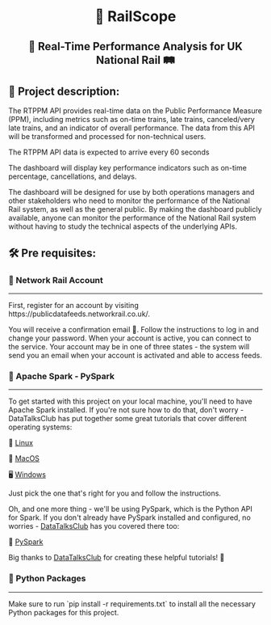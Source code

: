 <h1 align='center'>
🚂 RailScope 
</h1>
<h2 align='center'>
🚦 Real-Time Performance Analysis for UK National Rail 🛤️
</h2>

## 📝 Project description:

The RTPPM API provides real-time data on the Public Performance Measure (PPM), including metrics such as on-time trains, late trains, canceled/very late trains, and an indicator of overall performance. The data from this API will be transformed and processed for non-technical users.

The RTPPM API data is expected to arrive every 60 seconds

The dashboard will display key performance indicators such as on-time percentage, cancellations, and delays.

The dashboard will be designed for use by both operations managers and other stakeholders who need to monitor the performance of the National Rail system, as well as the general public. By making the dashboard publicly available, anyone can monitor the performance of the National Rail system without having to study the technical aspects of the underlying APIs.


## 🛠️ Pre requisites: 

<h3> 📡 Network Rail Account </h3>
<hr>
First, register for an account by visiting https://publicdatafeeds.networkrail.co.uk/. 
<br> 

You will receive a confirmation email 📧. Follow the instructions to log in and change your password. When your account is active, you can connect to the service. Your account may be in one of three states - the system will send you an email when your account is activated and able to access feeds.


<h3> 🚀 Apache Spark - PySpark </h3>
<hr>
To get started with this project on your local machine, you'll need to have Apache Spark installed. If you're not sure how to do that, don't worry - DataTalksClub has put together some great tutorials that cover different operating systems:

🐧 [Linux](https://github.com/DataTalksClub/data-engineering-zoomcamp/blob/main/week_5_batch_processing/setup/linux.md)

🍎 [MacOS](https://github.com/DataTalksClub/data-engineering-zoomcamp/blob/main/week_5_batch_processing/setup/macos.md)

🖥️ [Windows](https://github.com/DataTalksClub/data-engineering-zoomcamp/blob/main/week_5_batch_processing/setup/windows.md)

Just pick the one that's right for you and follow the instructions.

Oh, and one more thing - we'll be using PySpark, which is the Python API for Spark. If you don't already have PySpark installed and configured, no worries - [DataTalksClub](https://github.com/DataTalksClub) has you covered there too:

🐍 [PySpark](https://github.com/DataTalksClub/data-engineering-zoomcamp/blob/main/week_5_batch_processing/setup/pyspark.md)


Big thanks to [DataTalksClub](https://github.com/DataTalksClub) for creating these helpful tutorials! 👏

<h3> 🐍 Python Packages </h3>
<hr>
Make sure to run `pip install -r requirements.txt` to install all the necessary Python packages for this project.


